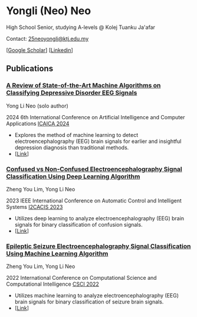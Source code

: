 # Yongli (Neo) Neo
High School Senior, studying A-levels @ Kolej Tuanku Ja'afar

Contact: 25neoyongli@ktj.edu.my

[[Google Scholar](https://scholar.google.com/citations?user=miPGurwAAAAJ&hl=en)]
[[Linkedin](https://www.linkedin.com/in/neo-yong-li-23360b2b8/)]

## Publications
### [A Review of State-of-the-Art Machine Algorithms on Classifying Depressive Disorder EEG Signals](https://scholar.google.com/citations?view_op=view_citation&hl=en&user=miPGurwAAAAJ&citation_for_view=miPGurwAAAAJ:d1gkVwhDpl0C)
Yong Li Neo (solo author)

2024 6th International Conference on Artificial Intelligence and Computer Applications [ICAICA 2024](https://www.icaica.org/)
- Explores the method of machine learning to detect electroencephalography (EEG) brain signals for earlier and insightful depression diagnosis than traditional methods.
- [[Link](https://ieeexplore.ieee.org/abstract/document/10822999)]

### [Confused vs Non-Confused Electroencephalography Signal Classification Using Deep Learning Algorithm](https://scholar.google.com/citations?view_op=view_citation&hl=en&user=miPGurwAAAAJ&citation_for_view=miPGurwAAAAJ:u5HHmVD_uO8C)
Zheng You Lim, Yong Li Neo

2023 IEEE International Conference on Automatic Control and Intelligent Systems [I2CACIS 2023](https://ieeexplore.ieee.org/xpl/conhome/10192572/proceeding)
- Utilizes deep learning to analyze electroencephalography (EEG) brain signals for binary classification of confusion signals.
- [[Link](https://ieeexplore.ieee.org/document/10193048)]

### [Epileptic Seizure Electroencephalography Signal Classification Using Machine Learning Algorithm](https://scholar.google.com/citations?view_op=view_citation&hl=en&user=miPGurwAAAAJ&citation_for_view=miPGurwAAAAJ:u-x6o8ySG0sC)
Zheng You Lim, Yong Li Neo

2022 International Conference on Computational Science and Computational Intelligence [CSCI 2022](https://american-cse.org/csci2022/)
- Utilizes machine learning to analyze electroencephalography (EEG) brain signals for binary classification of seizure brain signals.
- [[Link](https://ieeexplore.ieee.org/abstract/document/10216670)]
